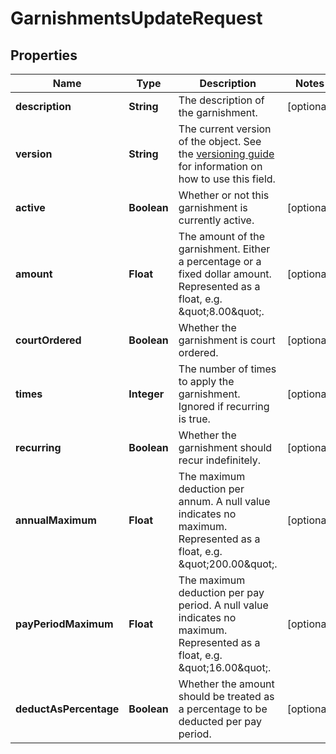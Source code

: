 

# GarnishmentsUpdateRequest


## Properties

| Name | Type | Description | Notes |
|------------ | ------------- | ------------- | -------------|
|**description** | **String** | The description of the garnishment. |  [optional] |
|**version** | **String** | The current version of the object. See the [versioning guide](https://docs.gusto.com/embedded-payroll/docs/versioning#object-layer) for information on how to use this field. |  |
|**active** | **Boolean** | Whether or not this garnishment is currently active. |  [optional] |
|**amount** | **Float** | The amount of the garnishment. Either a percentage or a fixed dollar amount. Represented as a float, e.g. \&quot;8.00\&quot;. |  [optional] |
|**courtOrdered** | **Boolean** | Whether the garnishment is court ordered. |  [optional] |
|**times** | **Integer** | The number of times to apply the garnishment. Ignored if recurring is true. |  [optional] |
|**recurring** | **Boolean** | Whether the garnishment should recur indefinitely. |  [optional] |
|**annualMaximum** | **Float** | The maximum deduction per annum. A null value indicates no maximum. Represented as a float, e.g. \&quot;200.00\&quot;. |  [optional] |
|**payPeriodMaximum** | **Float** | The maximum deduction per pay period. A null value indicates no maximum. Represented as a float, e.g. \&quot;16.00\&quot;. |  [optional] |
|**deductAsPercentage** | **Boolean** | Whether the amount should be treated as a percentage to be deducted per pay period. |  [optional] |




